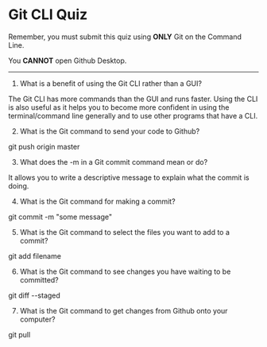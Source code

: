 # Git CLI Quiz

Remember, you must submit this quiz using __ONLY__ Git on the Command Line. 

You __CANNOT__ open Github Desktop.

---

1. What is a benefit of using the Git CLI rather than a GUI?

The Git CLI has more commands than the GUI and runs faster. Using the CLI is also useful as it helps you to become more confident in using the terminal/command line generally and to use other programs that have a CLI.

2. What is the Git command to send your code to Github?

git push origin master

3. What does the -m in a Git commit command mean or do?

It allows you to write a descriptive message to explain what the commit is doing.

4. What is the Git command for making a commit?

git commit -m "some message"

5. What is the Git command to select the files you want to add to a commit?

git add filename

6. What is the Git command to see changes you have waiting to be committed?

git diff --staged

7. What is the Git command to get changes from Github onto your computer?

git pull
